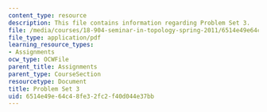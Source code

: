 ```yaml
---
content_type: resource
description: This file contains information regarding Problem Set 3.
file: /media/courses/18-904-seminar-in-topology-spring-2011/6514e49e64c48fe32fc2f40d044e37bb_MIT18_904S11_pset3.pdf
file_type: application/pdf
learning_resource_types:
- Assignments
ocw_type: OCWFile
parent_title: Assignments
parent_type: CourseSection
resourcetype: Document
title: Problem Set 3
uid: 6514e49e-64c4-8fe3-2fc2-f40d044e37bb
---
```

